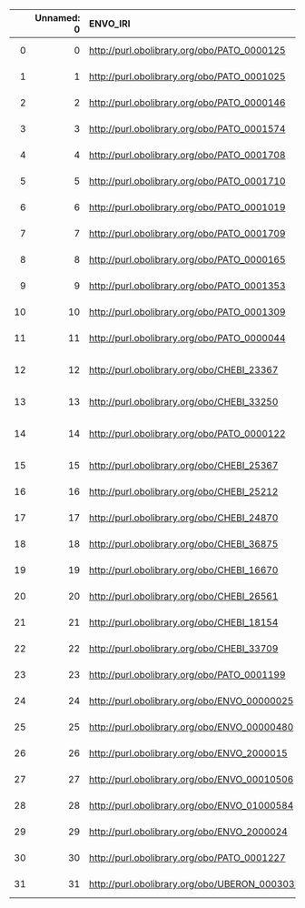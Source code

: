|    |   Unnamed: 0 | ENVO_IRI                                      | ENVO_DESC                                                                                                    | MS_IRI                                      | MS_DESC                                                |
|---:|-------------:|:----------------------------------------------|:-------------------------------------------------------------------------------------------------------------|:--------------------------------------------|:-------------------------------------------------------|
|  0 |            0 | http://purl.obolibrary.org/obo/PATO_0000125   | {'iri': 'http://purl.obolibrary.org/obo/PATO_0000125'}                                                       | http://purl.obolibrary.org/obo/PATO_0000125 | {'iri': 'http://purl.obolibrary.org/obo/PATO_0000125'} |
|  1 |            1 | http://purl.obolibrary.org/obo/PATO_0001025   | {'iri': 'http://purl.obolibrary.org/obo/PATO_0001025'}                                                       | http://purl.obolibrary.org/obo/PATO_0001025 | {'iri': 'http://purl.obolibrary.org/obo/PATO_0001025'} |
|  2 |            2 | http://purl.obolibrary.org/obo/PATO_0000146   | {'iri': 'http://purl.obolibrary.org/obo/PATO_0000146'}                                                       | http://purl.obolibrary.org/obo/PATO_0000146 | {'iri': 'http://purl.obolibrary.org/obo/PATO_0000146'} |
|  3 |            3 | http://purl.obolibrary.org/obo/PATO_0001574   | {'iri': 'http://purl.obolibrary.org/obo/PATO_0001574'}                                                       | http://purl.obolibrary.org/obo/PATO_0001574 | {'iri': 'http://purl.obolibrary.org/obo/PATO_0001574'} |
|  4 |            4 | http://purl.obolibrary.org/obo/PATO_0001708   | {'iri': 'http://purl.obolibrary.org/obo/PATO_0001708'}                                                       | http://purl.obolibrary.org/obo/PATO_0001708 | {'iri': 'http://purl.obolibrary.org/obo/PATO_0001708'} |
|  5 |            5 | http://purl.obolibrary.org/obo/PATO_0001710   | {'iri': 'http://purl.obolibrary.org/obo/PATO_0001710'}                                                       | http://purl.obolibrary.org/obo/PATO_0001710 | {'iri': 'http://purl.obolibrary.org/obo/PATO_0001710'} |
|  6 |            6 | http://purl.obolibrary.org/obo/PATO_0001019   | {'iri': 'http://purl.obolibrary.org/obo/PATO_0001019'}                                                       | http://purl.obolibrary.org/obo/PATO_0001019 | {'iri': 'http://purl.obolibrary.org/obo/PATO_0001019'} |
|  7 |            7 | http://purl.obolibrary.org/obo/PATO_0001709   | {'iri': 'http://purl.obolibrary.org/obo/PATO_0001709'}                                                       | http://purl.obolibrary.org/obo/PATO_0001709 | {'iri': 'http://purl.obolibrary.org/obo/PATO_0001709'} |
|  8 |            8 | http://purl.obolibrary.org/obo/PATO_0000165   | {'iri': 'http://purl.obolibrary.org/obo/PATO_0000165'}                                                       | http://purl.obolibrary.org/obo/PATO_0000165 | {'iri': 'http://purl.obolibrary.org/obo/PATO_0000165'} |
|  9 |            9 | http://purl.obolibrary.org/obo/PATO_0001353   | {'iri': 'http://purl.obolibrary.org/obo/PATO_0001353'}                                                       | http://purl.obolibrary.org/obo/PATO_0001353 | {'iri': 'http://purl.obolibrary.org/obo/PATO_0001353'} |
| 10 |           10 | http://purl.obolibrary.org/obo/PATO_0001309   | {'iri': 'http://purl.obolibrary.org/obo/PATO_0001309'}                                                       | http://purl.obolibrary.org/obo/PATO_0001309 | {'iri': 'http://purl.obolibrary.org/obo/PATO_0001309'} |
| 11 |           11 | http://purl.obolibrary.org/obo/PATO_0000044   | {'iri': 'http://purl.obolibrary.org/obo/PATO_0000044'}                                                       | http://purl.obolibrary.org/obo/PATO_0000044 | {'iri': 'http://purl.obolibrary.org/obo/PATO_0000044'} |
| 12 |           12 | http://purl.obolibrary.org/obo/CHEBI_23367    | {'label': 'molecular entity', 'prefLabel': 'molecular entity', 'altLabel': None, 'name': 'CHEBI_23367'}      | http://purl.obolibrary.org/obo/MS_1000881   | {'label': 'molecular entity'}                          |
| 13 |           13 | http://purl.obolibrary.org/obo/CHEBI_33250    | {'label': 'Atom', 'prefLabel': None, 'altLabel': None, 'name': 'CHEBI_33250'}                                | http://purl.obolibrary.org/obo/MS_1003034   | {'label': 'Atom'}                                      |
| 14 |           14 | http://purl.obolibrary.org/obo/PATO_0000122   | {'label': 'length (quality)', 'prefLabel': 'length (quality)', 'altLabel': 'length', 'name': 'PATO_0000122'} | http://purl.obolibrary.org/obo/PEFF_0001006 | {'label': 'length'}                                    |
| 15 |           15 | http://purl.obolibrary.org/obo/CHEBI_25367    | {'label': 'molecule', 'prefLabel': 'molecule', 'altLabel': None, 'name': 'CHEBI_25367'}                      | http://purl.obolibrary.org/obo/MS_1000859   | {'label': 'molecule'}                                  |
| 16 |           16 | http://purl.obolibrary.org/obo/CHEBI_25212    | {'label': 'metabolite', 'prefLabel': None, 'altLabel': None, 'name': 'CHEBI_25212'}                          | http://purl.obolibrary.org/obo/MS_1003036   | {'label': 'metabolite'}                                |
| 17 |           17 | http://purl.obolibrary.org/obo/CHEBI_24870    | {'label': 'Ion', 'prefLabel': None, 'altLabel': None, 'name': 'CHEBI_24870'}                                 | http://purl.obolibrary.org/obo/MS_1002806   | {'label': 'Ion'}                                       |
| 18 |           18 | http://purl.obolibrary.org/obo/CHEBI_36875    | {'label': 'Radical ion', 'prefLabel': None, 'altLabel': None, 'name': 'CHEBI_36875'}                         | http://purl.obolibrary.org/obo/MS_1000376   | {'label': 'Radical ion'}                               |
| 19 |           19 | http://purl.obolibrary.org/obo/CHEBI_16670    | {'label': 'peptide', 'prefLabel': None, 'altLabel': None, 'name': 'CHEBI_16670'}                             | http://purl.obolibrary.org/obo/MS_1000860   | {'label': 'peptide'}                                   |
| 20 |           20 | http://purl.obolibrary.org/obo/CHEBI_26561    | {'label': 'ribonucleotide', 'prefLabel': None, 'altLabel': None, 'name': 'CHEBI_26561'}                      | http://purl.obolibrary.org/obo/MS_1003037   | {'label': 'ribonucleotide'}                            |
| 21 |           21 | http://purl.obolibrary.org/obo/CHEBI_18154    | {'label': 'polysaccharide', 'prefLabel': None, 'altLabel': None, 'name': 'CHEBI_18154'}                      | http://purl.obolibrary.org/obo/MS_1003042   | {'label': 'polysaccharide'}                            |
| 22 |           22 | http://purl.obolibrary.org/obo/CHEBI_33709    | {'label': 'amino acid', 'prefLabel': None, 'altLabel': None, 'name': 'CHEBI_33709'}                          | http://purl.obolibrary.org/obo/MS_1003039   | {'label': 'amino acid'}                                |
| 23 |           23 | http://purl.obolibrary.org/obo/PATO_0001199   | {'label': 'linear', 'prefLabel': None, 'altLabel': None, 'name': 'PATO_0001199'}                             | http://purl.obolibrary.org/obo/MS_1000095   | {'label': 'linear'}                                    |
| 24 |           24 | http://purl.obolibrary.org/obo/ENVO_00000025  | {'label': 'reservoir', 'prefLabel': None, 'altLabel': None, 'name': 'ENVO_00000025'}                         | http://purl.obolibrary.org/obo/MS_1000067   | {'label': 'reservoir'}                                 |
| 25 |           25 | http://purl.obolibrary.org/obo/ENVO_00000480  | {'label': 'peak', 'prefLabel': None, 'altLabel': None, 'name': 'ENVO_00000480'}                              | http://purl.obolibrary.org/obo/MS_1000231   | {'label': 'peak'}                                      |
| 26 |           26 | http://purl.obolibrary.org/obo/ENVO_2000015   | {'label': 'energy', 'prefLabel': None, 'altLabel': None, 'name': 'ENVO_2000015'}                             | http://purl.obolibrary.org/obo/PATO_0001021 | {'label': 'energy'}                                    |
| 27 |           27 | http://purl.obolibrary.org/obo/ENVO_00010506  | {'label': 'emulsion', 'prefLabel': None, 'altLabel': None, 'name': 'ENVO_00010506'}                          | http://purl.obolibrary.org/obo/MS_1000047   | {'label': 'emulsion'}                                  |
| 28 |           28 | http://purl.obolibrary.org/obo/ENVO_01000584  | {'label': 'table', 'prefLabel': None, 'altLabel': None, 'name': 'ENVO_01000584'}                             | http://purl.obolibrary.org/obo/MS_4000005   | {'label': 'table'}                                     |
| 29 |           29 | http://purl.obolibrary.org/obo/ENVO_2000024   | {'label': 'ionization energy', 'prefLabel': None, 'altLabel': None, 'name': 'ENVO_2000024'}                  | http://purl.obolibrary.org/obo/MS_1000219   | {'label': 'ionization energy'}                         |
| 30 |           30 | http://purl.obolibrary.org/obo/PATO_0001227   | {'label': 'variant', 'prefLabel': None, 'altLabel': None, 'name': 'PATO_0001227'}                            | http://purl.obolibrary.org/obo/PEFF_0001011 | {'label': 'variant'}                                   |
| 31 |           31 | http://purl.obolibrary.org/obo/UBERON_0003037 | {'label': 'septum', 'prefLabel': None, 'altLabel': None, 'name': 'UBERON_0003037'}                           | http://purl.obolibrary.org/obo/MS_1000068   | {'label': 'septum'}                                    |